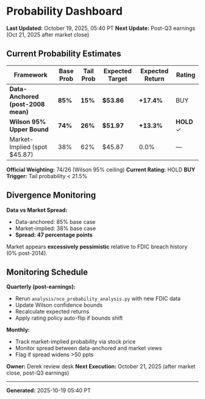 # Probability Dashboard

**Last Updated:** October 19, 2025, 05:40 PT
**Next Update:** Post-Q3 earnings (Oct 21, 2025 after market close)

## Current Probability Estimates

| Framework | Base Prob | Tail Prob | Expected Target | Expected Return | Rating |
|-----------|-----------|-----------|-----------------|-----------------|--------|
| **Data-Anchored (post-2008 mean)** | **85%** | **15%** | **$53.86** | **+17.4%** | BUY |
| **Wilson 95% Upper Bound** | **74%** | **26%** | **$51.97** | **+13.3%** | **HOLD** ✓ |
| Market-Implied (spot $45.87) | 38% | 62% | $45.87 | 0.0% | — |

**Official Weighting:** 74/26 (Wilson 95% ceiling)
**Current Rating:** HOLD
**BUY Trigger:** Tail probability < 21.5%

## Divergence Monitoring

**Data vs Market Spread:**
- Data-anchored: 85% base case
- Market-implied: 38% base case
- **Spread: 47 percentage points**

Market appears **excessively pessimistic** relative to FDIC breach history (0% post-2014).

## Monitoring Schedule

**Quarterly (post-earnings):**
- Rerun `analysis/nco_probability_analysis.py` with new FDIC data
- Update Wilson confidence bounds
- Recalculate expected returns
- Apply rating policy auto-flip if bounds shift

**Monthly:**
- Track market-implied probability via stock price
- Monitor spread between data-anchored and market views
- Flag if spread widens >50 ppts

**Owner:** Derek review desk
**Next Execution:** October 21, 2025 (after market close, post-Q3 earnings)

---

**Generated:** 2025-10-19 05:40 PT
